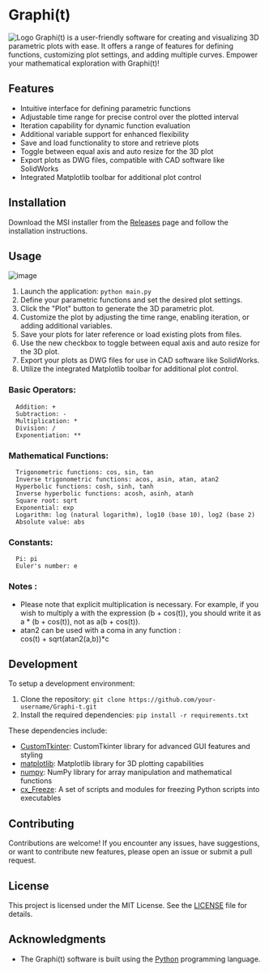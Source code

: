 # Graphi(t)

![Logo](https://github.com/ninicksicard/Graphi-t-/assets/31396919/7cf71cce-077f-4667-a187-062d9bf675aa)
Graphi(t) is a user-friendly software for creating and visualizing 3D parametric plots with ease. It offers a range of features for defining functions, customizing plot settings, and adding multiple curves. Empower your mathematical exploration with Graphi(t)!

## Features

- Intuitive interface for defining parametric functions
- Adjustable time range for precise control over the plotted interval
- Iteration capability for dynamic function evaluation
- Additional variable support for enhanced flexibility
- Save and load functionality to store and retrieve plots
- Toggle between equal axis and auto resize for the 3D plot
- Export plots as DWG files, compatible with CAD software like SolidWorks
- Integrated Matplotlib toolbar for additional plot control

## Installation

Download the MSI installer from the [Releases](https://github.com/ninicksicard/Graphi-t-/releases) page and follow the installation instructions.

## Usage

![image](https://github.com/ninicksicard/Graphi-t-/assets/31396919/3644f5e3-68c0-46ba-94a5-e5b6449bd42a)

1. Launch the application: `python main.py`
2. Define your parametric functions and set the desired plot settings.
3. Click the "Plot" button to generate the 3D parametric plot.
4. Customize the plot by adjusting the time range, enabling iteration, or adding additional variables.
5. Save your plots for later reference or load existing plots from files.
6. Use the new checkbox to toggle between equal axis and auto resize for the 3D plot.
7. Export your plots as DWG files for use in CAD software like SolidWorks.
8. Utilize the integrated Matplotlib toolbar for additional plot control.

### Basic Operators:

      Addition: +
      Subtraction: -
      Multiplication: *
      Division: /
      Exponentiation: **

### Mathematical Functions:

      Trigonometric functions: cos, sin, tan
      Inverse trigonometric functions: acos, asin, atan, atan2
      Hyperbolic functions: cosh, sinh, tanh
      Inverse hyperbolic functions: acosh, asinh, atanh
      Square root: sqrt
      Exponential: exp
      Logarithm: log (natural logarithm), log10 (base 10), log2 (base 2)
      Absolute value: abs

### Constants:
      Pi: pi
      Euler's number: e

### Notes : 
- Please note that explicit multiplication is necessary. For example, if you wish to multiply a with the expression (b + cos(t)), you should write it as a * (b + cos(t)), not as a(b + cos(t)).
- atan2 can be used with a coma in any function :  
      cos(t) + sqrt(atan2(a,b))*c

## Development

To setup a development environment:

1. Clone the repository: `git clone https://github.com/your-username/Graphi-t.git`
2. Install the required dependencies: `pip install -r requirements.txt`

These dependencies include:
- [CustomTkinter](https://github.com/TomSchimansky/CustomTkinter): CustomTkinter library for advanced GUI features and styling
- [matplotlib](https://matplotlib.org/): Matplotlib library for 3D plotting capabilities
- [numpy](https://numpy.org/): NumPy library for array manipulation and mathematical functions
- [cx_Freeze](https://pypi.org/project/cx-Freeze/): A set of scripts and modules for freezing Python scripts into executables

## Contributing

Contributions are welcome! If you encounter any issues, have suggestions, or want to contribute new features, please open an issue or submit a pull request.

## License

This project is licensed under the MIT License. See the [LICENSE](LICENSE) file for details.

## Acknowledgments

- The Graphi(t) software is built using the [Python](https://www.python.org/) programming language.

